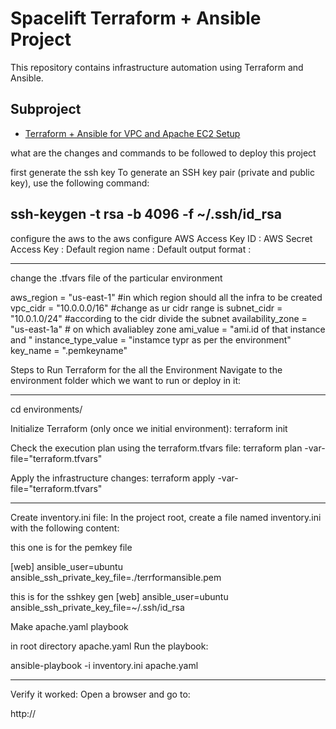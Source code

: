 # Spacelift Terraform + Ansible Project

This repository contains infrastructure automation using Terraform and Ansible.

## Subproject
- [Terraform + Ansible for VPC and Apache EC2 Setup](./terraform-ansible-vpc-ec2-apache/readme.md)



what are the changes and commands to be followed to deploy this project

first generate the ssh key 
To generate an SSH key pair (private and public key), use the following command:


ssh-keygen -t rsa -b 4096 -f ~/.ssh/id_rsa
-------------------------------------------------------------------------------

configure the aws to the aws configure 
AWS Access Key ID : 
AWS Secret Access Key : 
Default region name : 
Default output format : 

-------------------------------------------------------------------------------------------

change the .tfvars file of the particular environment 


aws_region           = "us-east-1"  #in which region should all the infra to be created
vpc_cidr             = "10.0.0.0/16"  #change as ur cidr range is 
subnet_cidr          = "10.0.1.0/24"  #according to the cidr divide the subnet 
availability_zone    = "us-east-1a"   # on which avaliabley zone
ami_value            = "ami.id of that instance and "
instance_type_value  = "instamce typr as per the environment"
key_name             = ".pemkeyname"



Steps to Run Terraform for the all the  Environment
Navigate to the  environment folder which we want to run or deploy in it:

--------------------------------------------------------------------------------------------
cd environments/<which environment >

Initialize Terraform (only once we initial environment):
terraform init

Check the execution plan using the terraform.tfvars file:
terraform plan -var-file="terraform.tfvars"


Apply the infrastructure changes:
terraform apply -var-file="terraform.tfvars"

------------------------------------------------------------------------------------------------------------------------------

Create inventory.ini file:
In the project root, create a file named inventory.ini with the following content:


this one is for the pemkey file

[web]
<ip-of-the-instance> ansible_user=ubuntu ansible_ssh_private_key_file=./terrformansible.pem


this is for the sshkey gen
[web]
<ip-of the instance> ansible_user=ubuntu ansible_ssh_private_key_file=~/.ssh/id_rsa


Make  apache.yaml playbook 

in root directory apache.yaml
Run the playbook:

ansible-playbook -i inventory.ini apache.yaml


---------------------------------------------------------------------------------------------------


Verify it worked:
Open a browser and go to:

http://<ip-of-the-instance>



